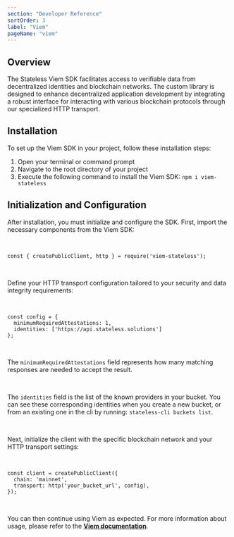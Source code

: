 ```yaml
---
section: "Developer Reference"
sortOrder: 3
label: "Viem"
pageName: "viem"
---
```


## Overview

The Stateless Viem SDK facilitates access to verifiable data from decentralized identities and blockchain networks. The custom library is designed to enhance decentralized application development by integrating a robust interface for interacting with various blockchain protocols through our specialized HTTP transport.

## Installation

To set up the Viem SDK in your project, follow these installation steps:

1. Open your terminal or command prompt
2. Navigate to the root directory of your project
3. Execute the following command to install the Viem SDK: `npm i viem-stateless`

## Initialization and Configuration

After installation, you must initialize and configure the SDK. First, import
the necessary components from the Viem SDK:

<br>

```
const { createPublicClient, http } = require('viem-stateless');
```

<br>

Define your HTTP transport configuration tailored to your security and data
integrity requirements:

<br>

```
const config = {
  minimumRequiredAttestations: 1,
  identities: ['https://api.stateless.solutions']
};
```

<br>

The `minimumRequiredAttestations` field represents how many matching responses
are needed to accept the result.

<br>

The `identities` field is the list of the known providers in your bucket. You
can see these corresponding identities when you create a new bucket, or from an
existing one in the cli by running: `stateless-cli buckets list`.

<br>

Next, initialize the client with the specific blockchain network and your HTTP
transport settings:

<br>

```
const client = createPublicClient({
  chain: 'mainnet',
  transport: http('your_bucket_url', config),
});
```

<br>

You can then continue using Viem as expected. For more information about usage,
please refer to the **[Viem documentation](https://viem.sh/docs/getting-started#2-consume-actions)**.



